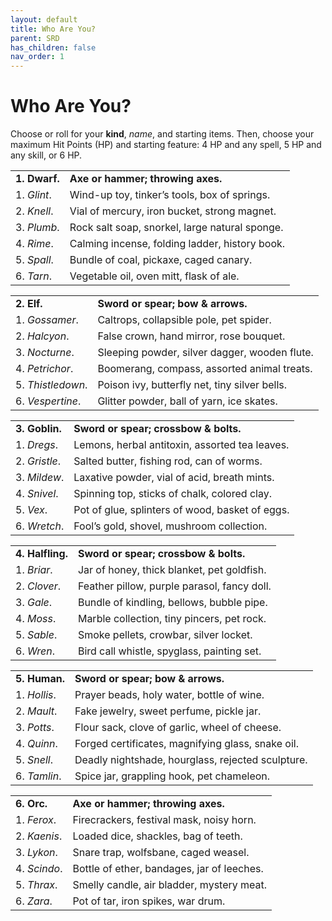 ```yaml
---
layout: default
title: Who Are You?
parent: SRD
has_children: false
nav_order: 1
---
```

# Who Are You?

Choose or roll for your **kind**, *name*, and starting items. Then, choose your maximum Hit Points (HP) and starting feature: 4 HP and any spell, 5 HP and any skill, or 6 HP.

|               |                                                |
| ------------- | ---------------------------------------------- |
| **1. Dwarf.** | **Axe or hammer; throwing axes.**              |
| 1. *Glint*.   | Wind-up toy, tinker’s tools, box of springs.   |
| 2. *Knell*.   | Vial of mercury, iron bucket, strong magnet.   |
| 3. *Plumb*.   | Rock salt soap, snorkel, large natural sponge. |
| 4. *Rime*.    | Calming incense, folding ladder, history book. |
| 5. *Spall*.   | Bundle of coal, pickaxe, caged canary.         |
| 6. *Tarn*.    | Vegetable oil, oven mitt, flask of ale.        |

|                   |                                               |
| ----------------- | --------------------------------------------- |
| **2. Elf.**       | **Sword or spear; bow & arrows.**             |
| 1. _Gossamer_.    | Caltrops, collapsible pole, pet spider.       |
| 2. _Halcyon_.     | False crown, hand mirror, rose bouquet.       |
| 3. _Nocturne_.    | Sleeping powder, silver dagger, wooden flute. |
| 4. _Petrichor_.   | Boomerang, compass, assorted animal treats.   |
| 5. _Thistledown_. | Poison ivy, butterfly net, tiny silver bells. |
| 6. _Vespertine_.  | Glitter powder, ball of yarn, ice skates.     |

|                |                                                 |
| -------------- | ----------------------------------------------- |
| **3. Goblin.** | **Sword or spear; crossbow & bolts.**           |
| 1. _Dregs_.    | Lemons, herbal antitoxin, assorted tea leaves.  |
| 2. _Gristle_.  | Salted butter, fishing rod, can of worms.       |
| 3. _Mildew_.   | Laxative powder, vial of acid, breath mints.    |
| 4. _Snivel_.   | Spinning top, sticks of chalk, colored clay.    |
| 5. _Vex_.      | Pot of glue, splinters of wood, basket of eggs. |
| 6. _Wretch_.   | Fool’s gold, shovel, mushroom collection.       |

|                  |                                             |
| ---------------- | ------------------------------------------- |
| **4. Halfling.** | **Sword or spear; crossbow & bolts.**       |
| 1. _Briar_.      | Jar of honey, thick blanket, pet goldfish.  |
| 2. _Clover_.     | Feather pillow, purple parasol, fancy doll. |
| 3. _Gale_.       | Bundle of kindling, bellows, bubble pipe.   |
| 4. _Moss_.       | Marble collection, tiny pincers, pet rock.  |
| 5. _Sable_.      | Smoke pellets, crowbar, silver locket.      |
| 6. _Wren_.       | Bird call whistle, spyglass, painting set.  |

|               |                                                   |
| ------------- | ------------------------------------------------- |
| **5. Human.** | **Sword or spear; bow & arrows.**                 |
| 1. _Hollis_.  | Prayer beads, holy water, bottle of wine.         |
| 2. _Mault_.   | Fake jewelry, sweet perfume, pickle jar.          |
| 3. _Potts_.   | Flour sack, clove of garlic, wheel of cheese.     |
| 4. _Quinn_.   | Forged certificates, magnifying glass, snake oil. |
| 5. _Snell_.   | Deadly nightshade, hourglass, rejected sculpture. |
| 6. _Tamlin_.  | Spice jar, grappling hook, pet chameleon.         |

|              |                                            |
| ------------ | ------------------------------------------ |
| **6. Orc.**  | **Axe or hammer; throwing axes.**          |
| 1. _Ferox_.  | Firecrackers, festival mask, noisy horn.   |
| 2. _Kaenis_. | Loaded dice, shackles, bag of teeth.       |
| 3. _Lykon_.  | Snare trap, wolfsbane, caged weasel.       |
| 4. _Scindo_. | Bottle of ether, bandages, jar of leeches. |
| 5. _Thrax_.  | Smelly candle, air bladder, mystery meat.  |
| 6. _Zara_.   | Pot of tar, iron spikes, war drum.         |
